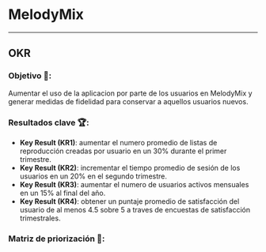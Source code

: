 # MelodyMix
***
## OKR
### Objetivo 🎯:
Aumentar el uso de la aplicacion por parte de los usuarios en MelodyMix y generar medidas de fidelidad para conservar a aquellos usuarios nuevos.
### Resultados clave 🏆:
* **Key Result (KR1)**: aumentar el numero promedio de listas de reproducción creadas por usuario en un 30% durante el primer trimestre.
* **Key Result (KR2)**: incrementar el tiempo promedio de sesión de los usuarios en un 20% en el segundo trimestre.
* **Key Result (KR3)**: aumentar el numero de usuarios activos mensuales en un 15% al final del año.
* **Key Result (KR4)**: obtener un puntaje promedio de satisfacción del usuario de al menos 4.5 sobre 5 a traves de encuestas de satisfacción trimestrales.
### Matriz de priorización 🧠:
